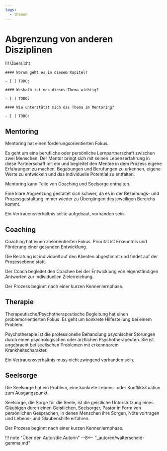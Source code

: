 ```yaml
---
tags:
  - themen
---
```



# Abgrenzung von anderen Disziplinen

!!! Übersicht

    #### Worum geht es in diesem Kapitel? 

    - [ ] TODO:

    #### Weshalb ist uns dieses Thema wichtig?  
    
    - [ ] TODO:

    #### Wie unterstützt mich das Thema im Mentoring?

    - [ ] TODO:

## Mentoring

Mentoring hat einen förderungsorientierten Fokus.

Es geht um eine berufliche oder persönliche
Lernpartnerschaft zwischen zwei Menschen. Der
Mentor bringt sich mit seinen Lebenserfahrung in
diese Partnerschaft mit ein und begleitet den
Mentee in dem Prozess eigene Erfahrungen zu
machen, Begabungen und Berufungen zu erkennen,
eigene Werte zu entwickeln und das individuelle
Potential zu entfalten.

Mentoring kann Teile von Coaching und Seelsorge
enthalten.

Eine klare Abgrenzung gestaltet sich schwer, da es in
der Beziehungs- und Prozessgestaltung immer
wieder zu Übergängen des jeweiligen Bereichs
kommt.

Ein Vertrauensverhältnis sollte aufgebaut,
vorhanden sein.

## Coaching

Coaching hat einen zielorientierten Fokus. Priorität
ist Erkenntnis und Förderung einer gesunden
Entwicklung.

Die Beratung ist individuell auf den Klienten
abgestimmt und findet auf der Prozessebene statt.

Der Coach begleitet den Coachee bei der
Entwicklung von eigenständigen Antworten zur
individuellen Zielerreichung.

Der Prozess beginnt nach einer kurzen
Kennenlernphase.

## Therapie

Therapeutische/Psychotherapeutische Begleitung
hat einen problemorientierten Fokus. Es geht um
konkrete Hilfestellung bei einem Problem.

Psychotherapie ist die professionelle Behandlung
psychischer Störungen durch einen psychologischen
oder ärztlichen Psychotherapeuten. Sie ist
angebracht bei seelischen Problemen mit
erkennbarem Krankheitscharakter.

Ein Vertrauensverhältnis muss nicht zwingend
vorhanden sein.

## Seelsorge

Die Seelsorge hat ein Problem, eine konkrete
Lebens- oder Konfliktsituation zum Ausgangspunkt.

Seelsorge, die Sorge für die Seele, ist die geistliche
Unterstützung eines Gläubigen durch einen
Geistlichen, Seelsorger, Pastor in Form von
persönlichen Gesprächen, in denen Menschen ihre
Sorgen, Nöte vortragen und Lebens- und
Glaubenshilfe erfahren.

Der Prozess beginnt nach einer kurzen
Kennenlernphase.

!!! note "Über den Autor/die Autorin"
    --8<-- "_autoren/walterscheid-gemma.md"
